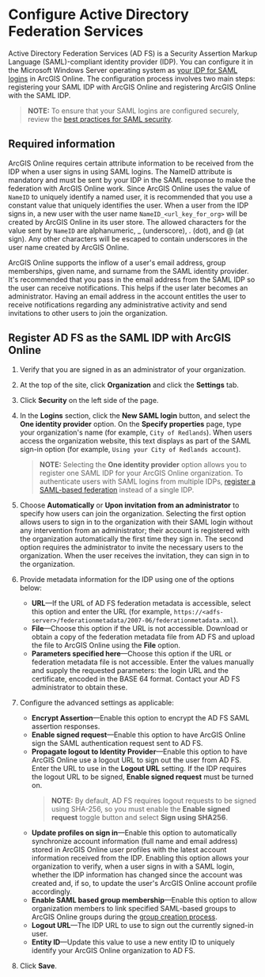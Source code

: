 # Configure Active Directory Federation Services

Active Directory Federation Services (AD FS) is a Security Assertion Markup Language (SAML)-compliant identity provider (IDP). You can configure it in the Microsoft Windows Server operating system as [your IDP for SAML logins](https://doc.arcgis.com/en/arcgis-online/administer/saml-logins.htm) in ArcGIS Online. The configuration process involves two main steps: registering your SAML IDP with ArcGIS Online and registering ArcGIS Online with the SAML IDP. 

> **NOTE:** To ensure that your SAML logins are configured securely, review the [best practices for SAML security](https://doc.arcgis.com/en/arcgis-online/administer/saml-logins.htm#ESRI_SECTION1_E8C7F86C02A04A778878B1327C633B36).

## Required information

ArcGIS Online requires certain attribute information to be received from the IDP when a user signs in using SAML logins. The NameID attribute is mandatory and must be sent by your IDP in the SAML response to make the federation with ArcGIS Online work. Since ArcGIS Online uses the value of `NameID` to uniquely identify a named user, it is recommended that you use a constant value that uniquely identifies the user. When a user from the IDP signs in, a new user with the user name `NameID_<url_key_for_org>` will be created by ArcGIS Online in its user store. The allowed characters for the value sent by `NameID` are alphanumeric, _ (underscore), . (dot), and @ (at sign). Any other characters will be escaped to contain underscores in the user name created by ArcGIS Online.

ArcGIS Online supports the inflow of a user's email address, group memberships, given name, and surname from the SAML identity provider. It's recommended that you pass in the email address from the SAML IDP so the user can receive notifications. This helps if the user later becomes an administrator. Having an email address in the account entitles the user to receive notifications regarding any administrative activity and send invitations to other users to join the organization.

## Register AD FS as the SAML IDP with ArcGIS Online

1. Verify that you are signed in as an administrator of your organization.

2. At the top of the site, click **Organization** and click the **Settings** tab.

3. Click **Security** on the left side of the page.

4. In the **Logins** section, click the **New SAML login** button, and select the **One identity provider** option. On the **Specify properties** page, type your organization's name (for example, `City of Redlands`). When users access the organization website, this text displays as part of the SAML sign-in option (for example, `Using your City of Redlands account`).

   > **NOTE:** Selecting the **One identity provider** option allows you to register one SAML IDP for your ArcGIS Online organization. To authenticate users with SAML logins from multiple IDPs, [register a SAML-based federation](https://doc.arcgis.com/en/arcgis-online/administer/saml-logins.htm#ESRI_STEP_BD2FE74A6D9D41D88499035A69801EE6) instead of a single IDP.

5. Choose **Automatically** or **Upon invitation from an administrator** to specify how users can join the organization. Selecting the first option allows users to sign in to the organization with their SAML login without any intervention from an administrator; their account is registered with the organization automatically the first time they sign in. The second option requires the administrator to invite the necessary users to the organization. When the user receives the invitation, they can sign in to the organization.

6. Provide metadata information for the IDP using one of the options below:
   - **URL**—If the URL of AD FS federation metadata is accessible, select this option and enter the URL (for example, `https://<adfs-server>/federationmetadata/2007-06/federationmetadata.xml`).
   - **File**—Choose this option if the URL is not accessible. Download or obtain a copy of the federation metadata file from AD FS and upload the file to ArcGIS Online using the **File** option.
   - **Parameters specified here**—Choose this option if the URL or federation metadata file is not accessible. Enter the values manually and supply the requested parameters: the login URL and the certificate, encoded in the BASE 64 format. Contact your AD FS administrator to obtain these.

7. Configure the advanced settings as applicable:
   - **Encrypt Assertion**—Enable this option to encrypt the AD FS SAML assertion responses.
   - **Enable signed request**—Enable this option to have ArcGIS Online sign the SAML authentication request sent to AD FS.
   - **Propagate logout to Identity Provider**—Enable this option to have ArcGIS Online use a logout URL to sign out the user from AD FS. Enter the URL to use in the **Logout URL** setting. If the IDP requires the logout URL to be signed, **Enable signed request** must be turned on.
     > **NOTE:** By default, AD FS requires logout requests to be signed using SHA-256, so you must enable the **Enable signed request** toggle button and select **Sign using SHA256**.
   - **Update profiles on sign in**—Enable this option to automatically synchronize account information (full name and email address) stored in ArcGIS Online user profiles with the latest account information received from the IDP. Enabling this option allows your organization to verify, when a user signs in with a SAML login, whether the IDP information has changed since the account was created and, if so, to update the user's ArcGIS Online account profile accordingly.
   - **Enable SAML based group membership**—Enable this option to allow organization members to link specified SAML-based groups to ArcGIS Online groups during the [group creation process](https://doc.arcgis.com/en/arcgis-online/share-maps/create-groups.htm).
   - **Logout URL**—The IDP URL to use to sign out the currently signed-in user.
   - **Entity ID**—Update this value to use a new entity ID to uniquely identify your ArcGIS Online organization to AD FS.

8. Click **Save**.
